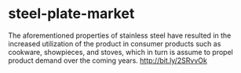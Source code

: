 # steel-plate-market
The aforementioned properties of stainless steel have resulted in the increased utilization of the product in consumer products such as cookware, showpieces, and stoves, which in turn is assume to propel product demand over the coming years. http://bit.ly/2SRvvOk 
